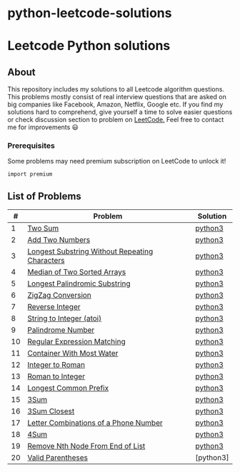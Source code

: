 # python-leetcode-solutions

# Leetcode Python solutions

## About

This repository includes my solutions to all Leetcode algorithm questions. This problems mostly consist of real interview questions that are asked on big companies like Facebook, Amazon, Netflix, Google etc. If you find my solutions hard to comprehend, give yourself a time to solve easier questions or check discussion section to problem on [LeetCode.](https://leetcode.com/) Feel free to contact me for improvements :smiley:

### Prerequisites

Some problems may need premium subscription on LeetCode to unlock it!

```
import premium
```

## List of Problems

| #    | Problem                                                                                                                                                         | Solution                                                                               |
| ---- | --------------------------------------------------------------------------------------------------------------------------------------------------------------- | -------------------------------------------------------------------------------------- |
| 1    | [Two Sum](https://leetcode.com/problems/two-sum/)                                                                                                               | [python3](https://github.com/cnkyrpsgl/leetcode/blob/master/solutions/1.py)            |
| 2    | [Add Two Numbers](https://leetcode.com/problems/add-two-numbers)                                                                                                | [python3](https://github.com/cnkyrpsgl/leetcode/blob/master/solutions/python3/2.py)    |
| 3    | [Longest Substring Without Repeating Characters](https://leetcode.com/problems/longest-substring-without-repeating-characters)                                  | [python3](https://github.com/cnkyrpsgl/leetcode/blob/master/solutions/python3/3.py)    |
| 4    | [Median of Two Sorted Arrays](https://leetcode.com/problems/median-of-two-sorted-arrays)                                                                        | [python3](https://github.com/cnkyrpsgl/leetcode/blob/master/solutions/python3/4.py)    |
| 5    | [Longest Palindromic Substring](https://leetcode.com/problems/longest-palindromic-substring)                                                                    | [python3](https://github.com/cnkyrpsgl/leetcode/blob/master/solutions/python3/5.py)    |
| 6    | [ZigZag Conversion](https://leetcode.com/problems/zigzag-conversion)                                                                                            | [python3](https://github.com/cnkyrpsgl/leetcode/blob/master/solutions/python3/6.py)    |
| 7    | [Reverse Integer](https://leetcode.com/problems/reverse-integer)                                                                                                | [python3](https://github.com/cnkyrpsgl/leetcode/blob/master/solutions/python3/7.py)    |
| 8    | [String to Integer (atoi)](https://leetcode.com/problems/string-to-integer-atoi)                                                                                | [python3](https://github.com/cnkyrpsgl/leetcode/blob/master/solutions/python3/8.py)    |
| 9    | [Palindrome Number](https://leetcode.com/problems/palindrome-number)                                                                                            | [python3](https://github.com/cnkyrpsgl/leetcode/blob/master/solutions/python3/9.py)    |
| 10   | [Regular Expression Matching](https://leetcode.com/problems/regular-expression-matching)                                                                        | [python3](https://github.com/cnkyrpsgl/leetcode/blob/master/solutions/python3/10.py)   |
| 11   | [Container With Most Water](https://leetcode.com/problems/container-with-most-water)                                                                            | [python3](https://github.com/cnkyrpsgl/leetcode/blob/master/solutions/python3/11.py)   |
| 12   | [Integer to Roman](https://leetcode.com/problems/integer-to-roman)                                                                                              | [python3](https://github.com/cnkyrpsgl/leetcode/blob/master/solutions/python3/12.py)   |
| 13   | [Roman to Integer](https://leetcode.com/problems/roman-to-integer)                                                                                              | [python3](https://github.com/cnkyrpsgl/leetcode/blob/master/solutions/python3/13.py)   |
| 14   | [Longest Common Prefix](https://leetcode.com/problems/longest-common-prefix)                                                                                    | [python3](https://github.com/cnkyrpsgl/leetcode/blob/master/solutions/python3/14.py)   |
| 15   | [3Sum](https://leetcode.com/problems/3sum)                                                                                                                      | [python3](https://github.com/cnkyrpsgl/leetcode/blob/master/solutions/python3/15.py)   |
| 16   | [3Sum Closest](https://leetcode.com/problems/3sum-closest)                                                                                                      | [python3](https://github.com/cnkyrpsgl/leetcode/blob/master/solutions/python3/16.py)   |
| 17   | [Letter Combinations of a Phone Number](https://leetcode.com/problems/letter-combinations-of-a-phone-number)                                                    | [python3](https://github.com/cnkyrpsgl/leetcode/blob/master/solutions/python3/17.py)   |
| 18   | [4Sum](https://leetcode.com/problems/4sum)                                                                                                                      | [python3](https://github.com/cnkyrpsgl/leetcode/blob/master/solutions/python3/18.py)   |
| 19   | [Remove Nth Node From End of List](https://leetcode.com/problems/remove-nth-node-from-end-of-list)                                                              | [python3](https://github.com/cnkyrpsgl/leetcode/blob/master/solutions/python3/19.py)   |
| 20   | [Valid Parentheses](https://leetcode.com/problems/valid-parentheses)                                                                                            | [python3]




